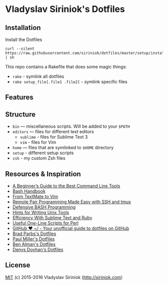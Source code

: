 # Vladyslav Siriniok's Dotfiles

## Installation

Install the Dotfiles

```
curl --silent https://raw.githubusercontent.com/siriniok/dotfiles/master/setup/install.sh | sh
```

This repo contains a Rakefile that does some magic things:

* `rake` - symlink all dotfiles
* `rake setup_file[.file1 .file2]` - symlink specific files

## Features

## Structure

* `bin` — miscellaneous scripts. Will be added to your `$PATH`
* `editors` — files for different text editors
    * `sublime` - files for Sublime Text 3
    * `vim` - files for Vim
* `home` — files that are symlinked to `$HOME` directory
* `setup` - different setup scripts
* `zsh` - my custom Zsh files

## Resources & Inspiration

* [A Beginner’s Guide to the Best Command Line Tools](https://webdevstudios.com/2015/02/10/a-beginners-guide-to-the-best-command-line-tools/)
* [Bash Handbook](https://github.com/denysdovhan/bash-handbook)
* [From TextMate to Vim](http://pchm.co/posts/from-textmate-to-vim)
* [Remote Pair Programming Made Easy with SSH and tmux](http://www.hamvocke.com/blog/remote-pair-programming-with-tmux/)
* [Defensive BASH Programming](http://www.kfirlavi.com/blog/2012/11/14/defensive-bash-programming)
* [Hints for Writing Unix Tools](https://monkey.org/~marius/unix-tools-hints.html)
* [Efficiency With Sublime Text and Ruby](http://thunderboltlabs.com/blog/2013/11/19/efficiency-with-sublime-text-and-ruby/)
* [Useful One-Line Scripts for Perl](http://www.catonmat.net/download/perl1line.txt)
* [GitHub ❤ ~/ - Your unofficial guide to dotfiles on GitHub](https://dotfiles.github.io/)
* [Brad Parbs's Dotfiles](https://github.com/bradp/dotfiles)
* [Paul Miller's Dotfiles](https://github.com/paulmillr/dotfiles)
* [Ben Alman's Dotfiles](https://github.com/cowboy/dotfiles)
* [Denys Dovhan's Dotfiles](https://github.com/denysdovhan/dotfiles)

## License

[MIT](https://github.com/siriniok/dotfiles/blob/master/LICENSE) (c) 2015-2016 Vladyslav Siriniok (http://siriniok.com)
